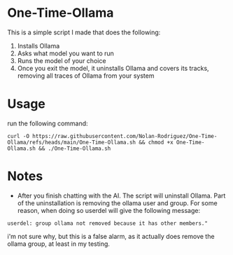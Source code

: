 # One-Time-Ollama
This is a simple script I made that does the following:
1. Installs Ollama
2. Asks what model you want to run
3. Runs the model of your choice
4. Once you exit the model, it uninstalls Ollama and covers its tracks, removing all traces of Ollama from your system


# Usage
run the following command:

`curl -O https://raw.githubusercontent.com/Nolan-Rodriguez/One-Time-Ollama/refs/heads/main/One-Time-Ollama.sh && chmod +x One-Time-Ollama.sh && ./One-Time-Ollama.sh`


# Notes
- After you finish chatting with the AI. The script will uninstall Ollama. Part of the uninstallation is removing the ollama user and group. For some reason, when doing so userdel will give the following message:

`userdel: group ollama not removed because it has other members."`

i'm not sure why, but this is a false alarm, as it actually does remove the ollama group, at least in my testing.
